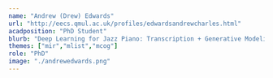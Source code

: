 ```yaml
---
name: "Andrew (Drew) Edwards"
url: "http://eecs.qmul.ac.uk/profiles/edwardsandrewcharles.html"
acadposition: "PhD Student"
blurb: "Deep Learning for Jazz Piano: Transcription + Generative Modeling"
themes: ["mir","mlist","mcog"]
role: "PhD"
image: "./andrewedwards.png"
---
```

